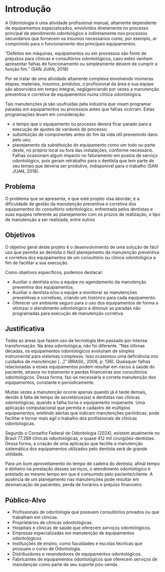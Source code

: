 # Introdução

A Odontologia é uma atividade profissional manual, altamente dependente de equipamentos especializados, envolvidos diretamente no processo principal de atendimento odontológico e indiretamente nos processos secundários que fornecem os insumos necessários como, por exemplo, ar comprimido para o funcionamento dos principais equipamentos. 

“Defeitos em máquinas, equipamentos ou em processos são fonte de prejuízos para clínicas e consultórios odontológicos, caso estes venham apresentar falhas de funcionamento ou simplesmente deixem de cumprir a função fim.” (SAN JUAN, 2018)

Por se tratar de uma atividade altamente complexa envolvendo inúmeras etapas, materiais, insumos, produtos, o profissional da área e sua equipe são absorvidos em tempo integral, negligenciando por vezes a manutenção preventiva e corretiva de equipamentos numa clínica odontológica. 

Tais manutenções já são usufruídas pela indústria que visam programar paradas em equipamentos ou processos antes que falhas ocorram. Estas programações levam em consideração:  
* o tempo que o equipamento ou processo deverá ficar parado para a execução de ajustes de variáveis de processo;
* substituição de componentes antes do fim da vida útil prevenindo dano pelo uso;
* planejamento da substituição do equipamento como um todo ou parte deste, no próprio local ou fora das instalações, conforme necessário. Falhas ocasionam algum impacto no faturamento em postos de serviço odontológico, pois geram retrabalho para o dentista que tem parte de seu tempo que deveria ser produtivo, indisponível para o trabalho (SAN JUAN, 2018).

## Problema

O problema que se apresenta, e que este projeto visa abordar, é a dificuldade de gestão da manutenção preventiva e corretiva dos equipamentos do consultório odontológico, enfrentada pelos dentistas e suas equipes referente ao planejamento com os prazos de realização, o tipo de manutenção a ser realizada, entre outros


## Objetivos

O objetivo geral deste projeto é o desenvolvimento de uma solução de fácil uso que permita ao dentista o fácil planejamento da manutenção preventiva e corretiva dos equipamentos de um consultório ou clínica odontológica a fim de facilitar a sua execução. 

Como objetivos específicos, podemos destacar: 

* Auxiliar o dentista e/ou a equipe no agendamento da manutenção preventiva dos equipamentos; 
* Auxiliar o dentista e/ou a equipe a monitorar as manutenções preventivas e corretivas, criando um histórico para cada equipamento. 
* Oferecer um ambiente seguro para o uso dos equipamentos de forma a otimizar o atendimento odontológico e diminuir as paradas não programadas para execução de manutenção corretiva. 

## Justificativa

Todas as áreas que fazem uso da tecnologia têm passado por intensa transformação. Na área odontológica, não foi diferente. “Nas últimas décadas, os equipamentos odontológicos evoluíram de simples instrumental para sistemas complexos. Isso ocasionou uma deficiência nos cuidados de manutenção [...]” (BRASIL, 2006, p. 136). Quaisquer falhas relacionadas a esses equipamentos podem resultar em riscos à saúde do paciente, atrasos no tratamento e perdas financeiras aos consultórios odontológicos. Dessa forma, faz-se necessária a correta manutenção dos equipamentos, constante e periodicamente. 

Muitas vezes a manutenção ocorre apenas quando já é tarde demais, devido à falta de tempo de secretários(as) e dentistas nas clínicas odontológicas, quando a falha torna o equipamento inoperante. Uma aplicação computacional que permita e cadastro de múltiplos equipamentos, emitindo alertas que indicam manutenções periódicas, pode facilitar e tornar mais ágil o trabalho dos profissionais de clínicas odontológicas. 

Segundo o Conselho Federal de Odontologia (2024), existem atualmente no Brasil 77.289 clínicas odontológicas, e quase 412 mil cirurgiões-dentistas. Dessa forma, a criação de uma aplicação que facilite a manutenção sistemática dos equipamentos utilizados pelo dentista será de grande utilidade. 

Para um bom aproveitamento do tempo de cadeira do dentista, afinal tempo é dinheiro na prestação desses serviços, o atendimento odontológico é prestado ao mesmo tempo em que é consumido pelo paciente/cliente. A ausência de um planejamento nas manutenções pode resultar em desmarcação de pacientes, perda de horários e prejuízo financeiro. 

## Público-Alvo

* Profissionais de odontologia que possuem consultórios privados ou que trabalham em clínicas. 
* Proprietários de clínicas odontológicas. 
* Hospitais e clínicas de saúde que oferecem serviços odontológicos. 
* Empresas especializadas em manutenção de equipamentos odontológicos 
* Instituições de ensino, como faculdades e escolas técnicas que possuam o curso de  Odontologia. 
* Distribuidores e revendedores de equipamentos odontológicos. 
* Fabricantes de equipamentos odontológicos que oferecem serviços de manutenção como parte de seu suporte pós-venda. 

